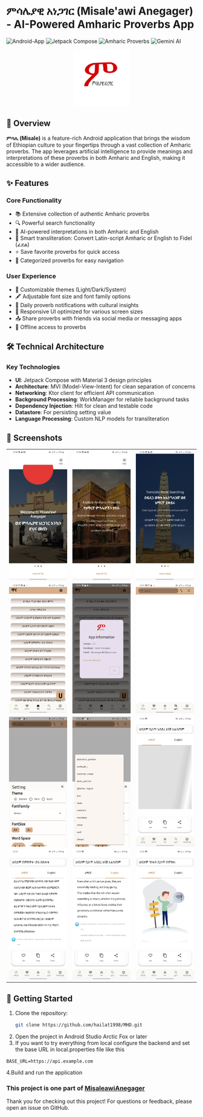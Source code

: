 # ምሳሌያዊ አነጋገር (Misale'awi Anegager) - AI-Powered Amharic Proverbs App

![Android-App](https://img.shields.io/badge/Android%20App-blue)
![Jetpack Compose](https://img.shields.io/badge/Jetpack%20Compose-green)
![Amharic Proverbs](https://img.shields.io/badge/Amharic%20Proverbs-red)
![Gemini AI](https://img.shields.io/badge/LLM-Gemini%20AI-purple)


<p align="center">
  <img src="app/src/main/res/mipmap-xxxhdpi/ic_launcher_foreground.webp" alt="Misale App Logo" width="150"/>
</p>

## 📖 Overview
**ምሳሌ (Misale)** is a feature-rich Android application that brings the wisdom of Ethiopian culture to your fingertips through a vast collection of Amharic proverbs. The app leverages artificial intelligence to provide meanings and interpretations of these proverbs in both Amharic and English, making it accessible to a wider audience.

## ✨ Features

### Core Functionality
* 📚 Extensive collection of authentic Amharic proverbs
* 🔍 Powerful search functionality
* 🤖 AI-powered interpretations in both Amharic and English
* 🔄 Smart transliteration: Convert Latin-script Amharic or English to Fidel (ፊደል)
* ⭐ Save favorite proverbs for quick access
* 🔖 Categorized proverbs for easy navigation


### User Experience
* 🎨 Customizable themes (Light/Dark/System)
* 🖋️ Adjustable font size and font family options
* 🔔 Daily proverb notifications with cultural insights
* 📱 Responsive UI optimized for various screen sizes
* 📤 Share proverbs with friends via social media or messaging apps
* 📖 Offline access to proverbs

## 🛠️ Technical Architecture

### Key Technologies
* **UI**: Jetpack Compose with Material 3 design principles
* **Architecture**: MVI (Model-View-Intent) for clean separation of concerns
* **Networking**: Ktor client for efficient API communication
* **Background Processing**: WorkManager for reliable background tasks
* **Dependency Injection**: Hilt for clean and testable code
* **Datastore**: For persisting setting value
* **Language Processing**: Custom NLP models for transliteration

## 📱 Screenshots


|   |   |   |
|---|---|---|
| <img src="screenshot/1.jpg" width="248" /> | <img src="screenshot/2.jpg" width="248" /> | <img src="screenshot/3.jpg" width="248" /> |
| <img src="screenshot/4.jpg" width="248" /> | <img src="screenshot/5.jpg" width="248" /> | <img src="screenshot/6.jpg" width="248" /> |
| <img src="screenshot/7.jpg" width="248" /> | <img src="screenshot/8.jpg" width="248" /> | <img src="screenshot/9.jpg" width="248" /> |
| <img src="screenshot/10.jpg" width="248" /> | <img src="screenshot/11.jpg" width="248" /> | <img src="screenshot/12.jpg" width="248" /> |

## 🚀 Getting Started

1. Clone the repository:
   ```bash
   git clone https://github.com/hailat1998/MHD.git
   ```
2. Open the project in Android Studio Arctic Fox or later
3. If you want to try everything from local configure the backend and set the base URL in local.properties file like this
```
BASE_URL=https://api.example.com
```
4.Build and run the application


### This project is one part of [MisaleawiAnegager](https://github.com/hailat1998/MisaleawiAnegager)

Thank you for checking out this project! For questions or feedback, please open an issue on GitHub.
